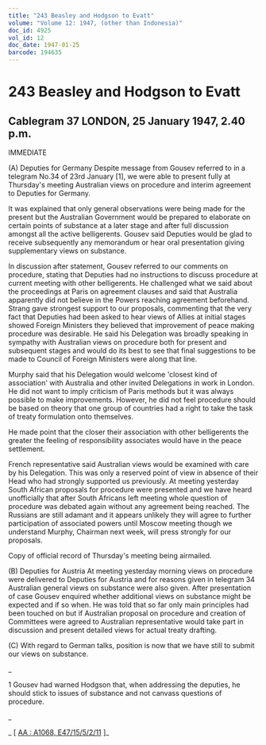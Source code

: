 ```yaml
---
title: "243 Beasley and Hodgson to Evatt"
volume: "Volume 12: 1947, (other than Indonesia)"
doc_id: 4925
vol_id: 12
doc_date: 1947-01-25
barcode: 194635
---
```


# 243 Beasley and Hodgson to Evatt

## Cablegram 37 LONDON, 25 January 1947, 2.40 p.m.

IMMEDIATE

(A) Deputies for Germany Despite message from Gousev referred to in a telegram No.34 of 23rd January [1], we were able to present fully at Thursday's meeting Australian views on procedure and interim agreement to Deputies for Germany.

It was explained that only general observations were being made for the present but the Australian Government would be prepared to elaborate on certain points of substance at a later stage and after full discussion amongst all the active belligerents. Gousev said Deputies would be glad to receive subsequently any memorandum or hear oral presentation giving supplementary views on substance.

In discussion after statement, Gousev referred to our comments on procedure, stating that Deputies had no instructions to discuss procedure at current meeting with other belligerents. He challenged what we said about the proceedings at Paris on agreement clauses and said that Australia apparently did not believe in the Powers reaching agreement beforehand. Strang gave strongest support to our proposals, commenting that the very fact that Deputies had been asked to hear views of Allies at initial stages showed Foreign Ministers they believed that improvement of peace making procedure was desirable. He said his Delegation was broadly speaking in sympathy with Australian views on procedure both for present and subsequent stages and would do its best to see that final suggestions to be made to Council of Foreign Ministers were along that line.

Murphy said that his Delegation would welcome 'closest kind of association' with Australia and other invited Delegations in work in London. He did not want to imply criticism of Paris methods but it was always possible to make improvements. However, he did not feel procedure should be based on theory that one group of countries had a right to take the task of treaty formulation onto themselves.

He made point that the closer their association with other belligerents the greater the feeling of responsibility associates would have in the peace settlement.

French representative said Australian views would be examined with care by his Delegation. This was only a reserved point of view in absence of their Head who had strongly supported us previously. At meeting yesterday South African proposals for procedure were presented and we have heard unofficially that after South Africans left meeting whole question of procedure was debated again without any agreement being reached. The Russians are still adamant and it appears unlikely they will agree to further participation of associated powers until Moscow meeting though we understand Murphy, Chairman next week, will press strongly for our proposals.

Copy of official record of Thursday's meeting being airmailed.

(B) Deputies for Austria At meeting yesterday morning views on procedure were delivered to Deputies for Austria and for reasons given in telegram 34 Australian general views on substance were also given. After presentation of case Gousev enquired whether additional views on substance might be expected and if so when. He was told that so far only main principles had been touched on but if Australian proposal on procedure and creation of Committees were agreed to Australian representative would take part in discussion and present detailed views for actual treaty drafting.

(C) With regard to German talks, position is now that we have still to submit our views on substance.

_

1 Gousev had warned Hodgson that, when addressing the deputies, he should stick to issues of substance and not canvass questions of procedure.

_

_ [ [AA : A1068, E47/15/5/2/11](http://www.naa.gov.au/cgi-bin/Search?O=I&Number=194635) ]_
